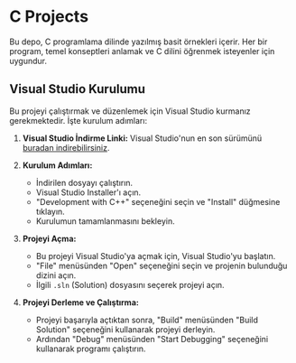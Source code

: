 # C Projects

Bu depo, C programlama dilinde yazılmış basit örnekleri içerir. Her bir program, temel konseptleri anlamak ve C dilini öğrenmek isteyenler için uygundur.

## Visual Studio Kurulumu

Bu projeyi çalıştırmak ve düzenlemek için Visual Studio kurmanız gerekmektedir. İşte kurulum adımları:

1. **Visual Studio İndirme Linki:**
   Visual Studio'nun en son sürümünü [buradan indirebilirsiniz](https://visualstudio.microsoft.com/tr/).

2. **Kurulum Adımları:**
   - İndirilen dosyayı çalıştırın.
   - Visual Studio Installer'ı açın.
   - "Development with C++" seçeneğini seçin ve "Install" düğmesine tıklayın.
   - Kurulumun tamamlanmasını bekleyin.

3. **Projeyi Açma:**
   - Bu projeyi Visual Studio'ya açmak için, Visual Studio'yu başlatın.
   - "File" menüsünden "Open" seçeneğini seçin ve projenin bulunduğu dizini açın.
   - İlgili `.sln` (Solution) dosyasını seçerek projeyi açın.

4. **Projeyi Derleme ve Çalıştırma:**
   - Projeyi başarıyla açtıktan sonra, "Build" menüsünden "Build Solution" seçeneğini kullanarak projeyi derleyin.
   - Ardından "Debug" menüsünden "Start Debugging" seçeneğini kullanarak programı çalıştırın.
